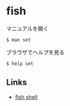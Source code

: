 # fish

マニュアルを開く
```sh
$ man set
```

ブラウザでヘルプを見る
```sh
$ help set
```

## Links

- [fish shell](http://fishshell.com/)
